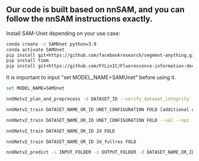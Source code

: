 
## Our code is built based on nnSAM, and you can follow the nnSAM instructions exactly.


Install SAM-Unet depending on your use case:

```bash
conda create -n SAMUnet python=3.9
conda activate SAMUnet
pip install git+https://github.com/facebookresearch/segment-anything.git
pip install timm
pip install git+https://github.com/FYLinIC/Fluorescence-information-decryption.git
```

It is important to input "set MODEL_NAME=SAMUnet" before using it.
```bash
set MODEL_NAME=SAMUnet
```

```bash
nnUNetv2_plan_and_preprocess -d DATASET_ID --verify_dataset_integrity

nnUNetv2_train DATASET_NAME_OR_ID UNET_CONFIGURATION FOLD [additional options, see -h]

nnUNetv2_train DATASET_NAME_OR_ID UNET_CONFIGURATION FOLD --val --npz

nnUNetv2_train DATASET_NAME_OR_ID 2d FOLD

nnUNetv2_train DATASET_NAME_OR_ID 3d_fullres FOLD

nnUNetv2_predict -i INPUT_FOLDER -o OUTPUT_FOLDER -d DATASET_NAME_OR_ID -c CONFIGURATION --save_probabilities
```
